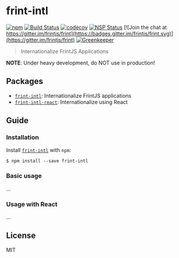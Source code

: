 # frint-intl

[![npm](https://img.shields.io/npm/v/frint-intl.svg)](https://www.npmjs.com/package/frint-intl)
[![Build Status](https://img.shields.io/travis/frintjs/frint-intl/master.svg)](http://travis-ci.org/frintjs/frint-intl)
[![codecov](https://codecov.io/gh/frintjs/frint-intl/branch/master/graph/badge.svg)](https://codecov.io/gh/frintjs/frint-intl)
[![NSP Status](https://nodesecurity.io/orgs/travix-international-bv/projects/a1b03b99-d210-41f8-88c5-44313d27ab6f/badge)](https://nodesecurity.io/orgs/travix-international-bv/projects/a1b03b99-d210-41f8-88c5-44313d27ab6f)
[![Join the chat at https://gitter.im/frintjs/frint](https://badges.gitter.im/frintjs/frint.svg)](https://gitter.im/frintjs/frint)
[![Greenkeeper](https://badges.greenkeeper.io/frintjs/frint-intl.svg)](https://greenkeeper.io/)

> Internationalize FrintJS Applications

**NOTE**: Under heavy development, do NOT use in production!

## Packages

* [`frint-intl`](./packages/frint-intl): Internationalize FrintJS applications
* [`frint-intl-react`](./packages/frint-intl-react): Internationalize using React

## Guide

### Installation

Install [`frint-intl`](./packages/frint-intl) with `npm`:

```
$ npm install --save frint-intl
```

### Basic usage

...

### Usage with React

...

## License

MIT
